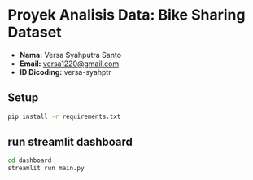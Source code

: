 # Proyek Analisis Data: Bike Sharing Dataset
- **Nama:** Versa Syahputra Santo
- **Email:** versa1220@gmail.com
- **ID Dicoding:** versa-syahptr

## Setup
```bash
pip install -r requirements.txt
```

## run streamlit dashboard
```bash
cd dashboard
streamlit run main.py
```